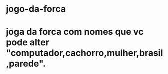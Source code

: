 # jogo-da-forca
# joga da forca com nomes que vc pode  alter "computador,cachorro,mulher,brasil,parede".
